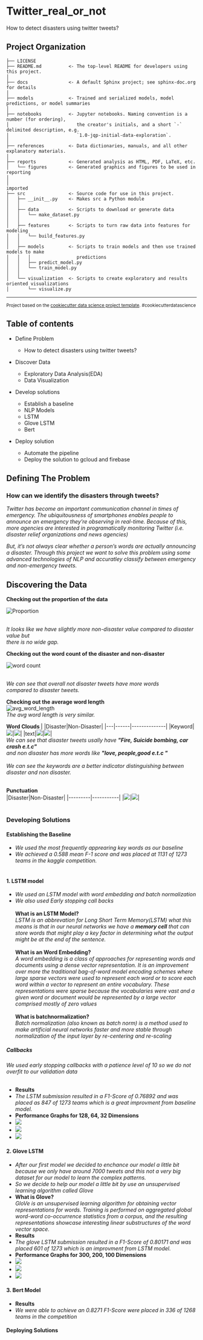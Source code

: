 Twitter_real_or_not
==============================

How to detect disasters using twitter tweets?

Project Organization
------------

    ├── LICENSE
    ├── README.md          <- The top-level README for developers using this project.
    │
    ├── docs               <- A default Sphinx project; see sphinx-doc.org for details
    │
    ├── models             <- Trained and serialized models, model predictions, or model summaries
    │
    ├── notebooks          <- Jupyter notebooks. Naming convention is a number (for ordering),
    │                         the creator's initials, and a short `-` delimited description, e.g.
    │                         `1.0-jqp-initial-data-exploration`.
    │
    ├── references         <- Data dictionaries, manuals, and all other explanatory materials.
    │
    ├── reports            <- Generated analysis as HTML, PDF, LaTeX, etc.
    │   └── figures        <- Generated graphics and figures to be used in reporting
    │
    │
    imported
    ├── src                <- Source code for use in this project.
    │   ├── __init__.py    <- Makes src a Python module
    │   │
    │   ├── data           <- Scripts to download or generate data
    │   │   └── make_dataset.py
    │   │
    │   ├── features       <- Scripts to turn raw data into features for modeling
    │   │   └── build_features.py
    │   │
    │   ├── models         <- Scripts to train models and then use trained models to make
    │   │   │                 predictions
    │   │   ├── predict_model.py
    │   │   └── train_model.py
    │   │
    │   └── visualization  <- Scripts to create exploratory and results oriented visualizations
    │       └── visualize.py

--------

<p><small>Project based on the <a target="_blank" href="https://drivendata.github.io/cookiecutter-data-science/">cookiecutter data science project template</a>. #cookiecutterdatascience</small></p>

## Table of contents
- Define Problem
    - How to detect disasters using twitter tweets?
    
- Discover Data
   - Exploratory Data Analysis(EDA)
   - Data Visualization
   
- Develop solutions
    - Establish a baseline
    - NLP Models
    - LSTM
    - Glove LSTM
    - Bert

- Deploy solution
   - Automate the pipeline
   - Deploy the solution to gcloud and firebase
   
## Defining The Problem

### How can we identify the disasters through tweets?

<i>Twitter has become an important communication channel in times of emergency. The ubiquitousness of smartphones enables people to announce an emergency they’re observing in real-time. Because of this, more agencies are interested in programatically monitoring Twitter (i.e. disaster relief organizations and news agencies)<br>

But, it’s not always clear whether a person’s words are actually announcing a disaster. Through this project we want to solve this problem using some advanced technologies of NLP and accuratley classify between emergency and non-emergency tweets.</i>

## Discovering the Data

<b> Checking out the proportion of the data </b>

![Proportion](./reports/figures/real_vs_not_real.png)

<br>
<i>It looks like we have slightly more non-disaster value compared to disaster value but<br>
there is no wide gap.</i><br>

<b> Checking out the word count of the disaster and non-disaster </b>

![word count](./reports/figures/word_count.png)

<br>
<i>We can see that overall not disaster tweets have more words<br>
compared to disaster tweets.</i><br>

<b> Checking out the average word length </b><br>
![avg_word_length](./reports/figures/avg_word_length.png)
<br>
<i>The avg word length is very similar.</i><br>

<b> Word Clouds </b>
|   |Disaster|Non-Disaster|
|---|------|--------------|
|Keyword|![](./reports/figures/keyword_disaster.png)|![](./reports/figures/keyword_nondisaster.png)|
|text|![](./reports/figures/disaster.png)|![](./reports/figures/non_disaster.png)|
<br>
<i>We can see that disaster tweets usally have <b>"Fire, Suicide bombing, car crash e.t.c"</b> <br>and non disaster has more words like <b>"love, people,good e.t.c "</b>
 <br>
    <br>
    We can see the keywords are a better indicator distinguishing between disaster and non disaster.</i><br><br>
    
<b> Punctuation </b><br>
|Disaster|Non-Disaster|
|---------|-----------|
|![](./reports/figures/punctuations_red.png)|![](./reports/figures/punctuations_cyan.png)|
<br><br>

### Developing Solutions

#### Establishing the Baseline
- <i> We used the most frequently apprearing key words as our baseline </i>
- <i> We achieved a 0.588 mean F-1 score and was placed at 1131 of 1273 teams in the kaggle competition. </i><br><br>

#### 1. LSTM model

- <i> We used an LSTM model with word embedding and batch normalization </i>
- <i> We also used Early stopping call backs</i><br><br>
<b> What is an LSTM Model?</b><br>
<i> LSTM is an abbrevation for Long Short Term Memory(LSTM) what this means is that in our neural networks we have a <b>memory cell</b> that can store words that might play a key factor in determining what the output might be at the end of the sentence.</i> <br><br>
<b> What is an Word Embedding?</b><br>
<i> A word embedding is a class of approaches for representing words and documents using a dense vector representation.
It is an improvement over more the traditional bag-of-word model encoding schemes where large sparse vectors were used to represent each word or to score each word within a vector to represent an entire vocabulary. These representations were sparse because the vocabularies were vast and a given word or document would be represented by a large vector comprised mostly of zero values</i><br><br>
<b> What is batchnormalization?</b><br>
<i>Batch normalization (also known as batch norm) is a method used to make artificial neural networks faster and more stable through normalization of the input layer by re-centering and re-scaling</i><br>
<h5> Callbacks</h5>
<i> We used early stopping callbacks with a patience level of 10 so we do not overfit to our validation data</i><br><br>

- <b> Results </b>
- <i> The LSTM submission resulted in a F1-Score of 0.76892 and was placed as 847 of 1273 teams which is a great improvment from baseline model.</i><br>
- <b> Performance Graphs for 128, 64, 32 Dimensions </b>
- ![](./reports/performance/model_LSTM_128.png)
- ![](./reports/performance/model_LSTM_64.png)
- ![](./reports/performance/model_LSTM_32.png)

#### 2. Glove LSTM

- <i> After our first model we decided to enchance our model a little bit because we only have around 7000 tweets and this not a very big dataset for our model to learn the complex patterns.</i>
- <i> So we decide to help our model a little bit by use an unsupervised learning algorithm called Glove </i>
- <b> What is Glove?</b><br>
<i>GloVe is an unsupervised learning algorithm for obtaining vector representations for words. Training is performed on aggregated global word-word co-occurrence statistics from a corpus, and the resulting representations showcase interesting linear substructures of the word vector space. </i><br>
- <b> Results </b>
-  <i>The glove LSTM submission resulted in a F1-Score of 0.80171 and was placed 601 of 1273 which is an improvment from LSTM model.</i>
- <b> Performance Graphs for 300, 200, 100 Dimensions </b>
- ![](./reports/performance/glove_LSTM_300.png)
- ![](./reports/performance/glove_LSTM_200.png)
- ![](./reports/performance/glove_LSTM_100.png)

#### 3. Bert Model

- <b> Results </b>
- <i> We were able to achieve an 0.8271 F1-Score were placed in 336 of 1268 teams in the competition </i>

#### Deploying Solutions



